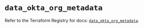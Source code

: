 # `data_okta_org_metadata`

Refer to the Terraform Registry for docs: [`data_okta_org_metadata`](https://registry.terraform.io/providers/okta/okta/4.14.1/docs/data-sources/org_metadata).
